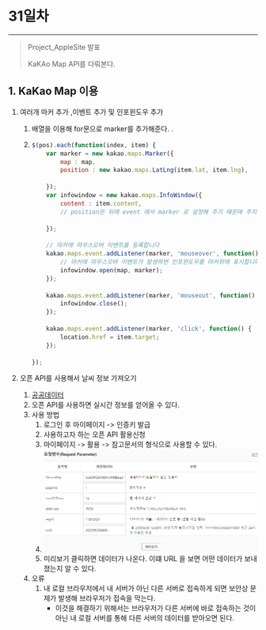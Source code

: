 # 31일차

------

> Project_AppleSite 발표
>
> KaKAo Map API를 다뤄본다. 

## 1. KaKao Map 이용

   1. 여러개 마커 추가 ,이벤트 추가 및 인포윈도우 추가 

      1. 배열을 이용해 for문으로 marker를 추가해준다. .

      2. ```javascript
         $(pos).each(function(index, item) {
             var marker = new kakao.maps.Marker({
                 map : map,
                 position : new kakao.maps.LatLng(item.lat, item.lng),
         
             });
             var infowindow = new kakao.maps.InfoWindow({
                 content : item.content,
                 // position은 뒤에 event 에서 marker 로 설정해 주기 때문에 주지 않아도 된다. 
         
             });
         
             // 마커에 마우스오버 이벤트를 등록합니다
             kakao.maps.event.addListener(marker, 'mouseover', function() {
                 // 마커에 마우스오버 이벤트가 발생하면 인포윈도우를 마커위에 표시합니다
                 infowindow.open(map, marker);
             });
         
             kakao.maps.event.addListener(marker, 'mouseout', function() {
                 infowindow.close();
             });
         
             kakao.maps.event.addListener(marker, 'click', function() {
                 location.href = item.target;
             });
         
         });
         
         ```

   2. 오픈 API를 사용해서 날씨 정보 가져오기 

         1. [공공데이터 ](https://www.data.go.kr/)
         2. 오픈 API를 사용하면 실시간 정보를 얻어올 수 있다. 
         3. 사용 방법
               1. 로그인 후 마이페이지 -> 인증키 발급 
               2. 사용하고자 하는 오픈 API 활용신청 
               3. 마이페이지 -> 활용 -> 참고문서의 형식으로 사용할 수 있다. 
               4. <img src="images/weatherTest.png">
               5. 미리보기 클릭하면 데이터가 나온다. 이떄 URL 을 보면 어떤 데이터가 보내졌는지 알 수 있다. 
         4. 오류
               1. 내 로컬 브라우저에서 내 서버가 아닌 다른 서버로 접속하게 되면 보안상 문제가 발생해 브라우저가 접속을 막는다. 
                  - 이것을 해결하기 위해서는 브라우저가 다른 서버에 바로 접속하는 것이 아닌 내 로컬 서버를 통해 다른 서버의 데이터를 받아오면 된다. 
